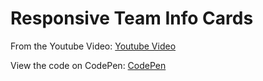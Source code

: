 # Responsive Team Info Cards

From the Youtube Video: [Youtube Video](https://youtu.be/GWE9ay9H7uU)

View the code on CodePen: [CodePen](https://codepen.io/nykc/pen/Rzmpzy)
